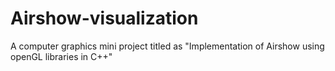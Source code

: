 # Airshow-visualization
A computer graphics mini project titled as "Implementation of Airshow using openGL libraries in C++"

